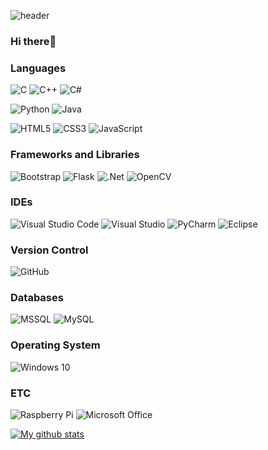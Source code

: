 ![header](https://capsule-render.vercel.app/api?type=cylinder&color=gradient&height=100&section=header&text=Hello%20World!&fontSize=50&animation=twinkling)

<h3> Hi there👋</h3>
  

<h3>Languages</h3> 

<img alt="C" src="https://img.shields.io/badge/c-%2300599C.svg?style=flat&logo=c&logoColor=white"/> <img alt="C++" src="https://img.shields.io/badge/c++-%2300599C.svg?style=flat&logo=c%2B%2B&logoColor=white"/> <img alt="C#" src="https://img.shields.io/badge/c%23-%23239120.svg?style=flat&logo=c-sharp&logoColor=white"/>

<img alt="Python" src="https://img.shields.io/badge/python-%2314354C.svg?style=flat&logo=python&logoColor=white"/> <img alt="Java" src="https://img.shields.io/badge/java-%23ED8B00.svg?style=flat&logo=java&logoColor=white"/>

<img alt="HTML5" src="https://img.shields.io/badge/html5-%23E34F26.svg?style=flat&logo=html5&logoColor=white"/> <img alt="CSS3" src="https://img.shields.io/badge/css3-%231572B6.svg?style=flat&logo=css3&logoColor=white"/> <img alt="JavaScript" src="https://img.shields.io/badge/javascript-%23323330.svg?style=flat&logo=javascript&logoColor=%23F7DF1E"/>

### Frameworks and Libraries

<img alt="Bootstrap" src="https://img.shields.io/badge/bootstrap-%23563D7C.svg?style=flat&logo=bootstrap&logoColor=white"/> <img alt="Flask" src="https://img.shields.io/badge/flask-%23000.svg?style=flat&logo=flask&logoColor=white"/> <img alt=".Net" src="https://img.shields.io/badge/.NET-5C2D91?style=flat&logo=.net&logoColor=white"/> <img alt="OpenCV" src="https://img.shields.io/badge/opencv-%23white.svg?style=flat&logo=opencv&logoColor=white"/>

### IDEs

<img alt="Visual Studio Code" src="https://img.shields.io/badge/VisualStudioCode-0078d7.svg?style=flat&logo=visual-studio-code&logoColor=white"/> <img alt="Visual Studio" src="https://img.shields.io/badge/VisualStudio-5C2D91.svg?style=flat&logo=visual-studio&logoColor=white"/>
<img alt="PyCharm" src="https://img.shields.io/badge/pycharm-143?style=flat&logo=pycharm&logoColor=black&color=green&labelColor=green"/>
<img alt="Eclipse" src="https://img.shields.io/badge/Eclipse-2C2255.svg?style=flat&logo=eclipse&logoColor=black&color=white&labelColor=white"/>

### Version Control

<img alt="GitHub" src="https://img.shields.io/badge/github-%23121011.svg?style=flat&logo=github&logoColor=white"/>

### Databases

<img alt="MSSQL" src="https://img.shields.io/badge/mssql-CC2927.svg?style=flat&logo=microsoftsqlserver&logoColor=white"/> <img alt="MySQL" src="https://img.shields.io/badge/mysql-%2300f.svg?style=flat&logo=mysql&logoColor=white"/> 

### Operating System

<img alt="Windows 10" src="https://img.shields.io/badge/Windows-0078D6?style=flat&logo=windows&logoColor=white" />

### ETC

<img alt="Raspberry Pi" src="https://img.shields.io/badge/-RaspberryPi-C51A4A?style=flat&logo=Raspberry-Pi"/>
<img alt="Microsoft Office" src="https://img.shields.io/badge/Microsoft_Office-D83B01?style=flat&logo=microsoft-office&logoColor=white" />


[![My github stats](https://github-readme-stats.vercel.app/api?username=choiyeonseong)](https://github.com/anuraghazra/github-readme-stats)
<!--
**choiyeonseong/choiyeonseong** is a ✨ _special_ ✨ repository because its `README.md` (this file) appears on your GitHub profile.

Here are some ideas to get you started:

- 🔭 I’m currently working on ...
- 🌱 I’m currently learning ...
- 👯 I’m looking to collaborate on ...
- 🤔 I’m looking for help with ...
- 💬 Ask me about ...
- 📫 How to reach me: ...
- 😄 Pronouns: ...
- ⚡ Fun fact: ...
-->

